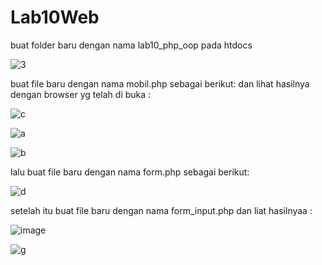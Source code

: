 # Lab10Web

buat folder baru dengan nama lab10_php_oop pada htdocs

![3](https://user-images.githubusercontent.com/56399268/121767358-ef3e7680-cb81-11eb-9acf-77836a83b50a.PNG)

buat file baru dengan nama mobil.php sebagai berikut: dan lihat hasilnya dengan browser yg telah di buka :

![c](https://user-images.githubusercontent.com/56399268/121767397-23b23280-cb82-11eb-9874-2968db0201f3.PNG)

![a](https://user-images.githubusercontent.com/56399268/121767401-2b71d700-cb82-11eb-8f04-95b87a6fdb50.PNG)

![b](https://user-images.githubusercontent.com/56399268/121767405-30cf2180-cb82-11eb-8edb-bad131fd2b8f.PNG)

lalu buat file baru dengan nama form.php sebagai berikut:

![d](https://user-images.githubusercontent.com/56399268/121767408-362c6c00-cb82-11eb-8629-f5a24bdce72d.PNG)

setelah itu buat file baru dengan nama form_input.php dan liat hasilnyaa :

![image](https://user-images.githubusercontent.com/56398559/121768082-565e2a00-cb86-11eb-9640-b18adb8a6a7a.png)

![g](https://user-images.githubusercontent.com/56398559/121768008-067f6300-cb86-11eb-87f7-528b5f0613d8.PNG)
